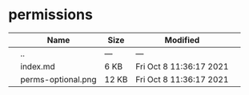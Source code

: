 permissions
===========

<table><thead><tr class="header"><th></th><th>Name</th><th>Size</th><th>Modified</th><th></th></tr></thead><tbody><tr class="odd"><td></td><td><span class="goup">..</span></td><td>—</td><td>—</td><td></td></tr><tr class="even"><td></td><td><span class="name">index.md</span></td><td>6 KB</td><td>Fri Oct 8 11:36:17 2021</td><td></td></tr><tr class="odd"><td></td><td><span class="name">perms-optional.png</span></td><td>12 KB</td><td>Fri Oct 8 11:36:17 2021</td><td></td></tr></tbody></table>
